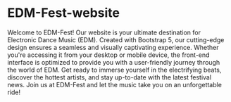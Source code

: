 # EDM-Fest-website
Welcome to EDM-Fest! Our website is your ultimate destination for Electronic Dance Music (EDM). Created with Bootstrap 5, our cutting-edge design ensures a seamless and visually captivating experience. Whether you're accessing it from your desktop or mobile device, the front-end interface is optimized to provide you with a user-friendly journey through the world of EDM. Get ready to immerse yourself in the electrifying beats, discover the hottest artists, and stay up-to-date with the latest festival news. Join us at EDM-Fest and let the music take you on an unforgettable ride!
